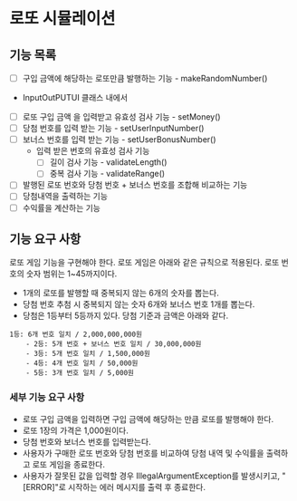 # 로또 시뮬레이션

## 기능 목록
- [ ] 구입 금액에 해당하는 로또만큼 발행하는 기능 - makeRandomNumber()

- InputOutPUTUI 클래스 내에서
- [ ] 로또 구입 금액 을 입력받고 유효성 검사 기능 - setMoney()
- [ ] 당첨 번호를 입력 받는 기능 - setUserInputNumber()
- [ ] 보너스 번호를 입력 받는 기능 - setUserBonusNumber()
  - 입력 받은 번호의 유효성 검사 기능
    - [ ] 길이 검사 기능 - validateLength()
    - [ ] 중복 검사 기능 - validateRange()
- [ ] 발행된 로또 번호와 당첨 번호 + 보너스 번호를 조합해 비교하는 기능
- [ ] 당첨내역을 출력하는 기능
- [ ] 수익률을 계산하는 기능

## 기능 요구 사항
로또 게임 기능을 구현해야 한다. 로또 게임은 아래와 같은 규칙으로 적용된다.
로또 번호의 숫자 범위는 1~45까지이다.
- 1개의 로또를 발행할 때 중복되지 않는 6개의 숫자를 뽑는다.
- 당첨 번호 추첨 시 중복되지 않는 숫자 6개와 보너스 번호 1개를 뽑는다.
- 당첨은 1등부터 5등까지 있다. 당첨 기준과 금액은 아래와 같다.

```
1등: 6개 번호 일치 / 2,000,000,000원
    - 2등: 5개 번호 + 보너스 번호 일치 / 30,000,000원
    - 3등: 5개 번호 일치 / 1,500,000원
    - 4등: 4개 번호 일치 / 50,000원
    - 5등: 3개 번호 일치 / 5,000원
```

### 세부 기능 요구 사항
- 로또 구입 금액을 입력하면 구입 금액에 해당하는 만큼 로또를 발행해야 한다.
- 로또 1장의 가격은 1,000원이다.
- 당첨 번호와 보너스 번호를 입력받는다.
- 사용자가 구매한 로또 번호와 당첨 번호를 비교하여 당첨 내역 및 수익률을 출력하고 로또 게임을 종료한다.
- 사용자가 잘못된 값을 입력할 경우 IllegalArgumentException를 발생시키고, "[ERROR]"로 시작하는 에러 메시지를 출력 후 종료한다.



